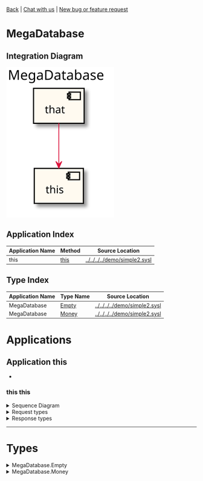 

[Back](../README.md) | [Chat with us](https://anzoss.slack.com/messages/sysl-catalog/) | [New bug or feature request](https://github.com/anz-bank/sysl-catalog/issues/new)


# MegaDatabase

## Integration Diagram
![](integration.svg)







## Application Index
| Application Name | Method | Source Location |
----|----|----
this | [this](#this-this) | [../../../../demo/simple2.sysl](../../../../demo/simple2.sysl)|  

## Type Index
| Application Name | Type Name | Source Location |
----|----|----
MegaDatabase | [Empty](#MegaDatabase.Empty) | [../../../../demo/simple2.sysl](../../../../demo/simple2.sysl)|
MegaDatabase | [Money](#MegaDatabase.Money) | [../../../../demo/simple2.sysl](../../../../demo/simple2.sysl)|




# Applications








## Application this

- 









### <a name=this-this></a>this this


<details>
<summary>Sequence Diagram</summary>

![](this/this.svg)
</details>

<details>
<summary>Request types</summary>

#### Request types

No Request types





</details>
<details>
<summary>Response types</summary>

#### Response types



No Response Types


</details>

---




# Types




<details>
<summary>MegaDatabase.Empty</summary>

### MegaDatabase.Empty

- Empty Empty Empty

![](MegaDatabase/emptysimple.svg)

[Full Diagram](MegaDatabase/empty.svg)

#### Fields

| Field name | Type | Description |
|----|----|----|

</details>
<details>
<summary>MegaDatabase.Money</summary>

### MegaDatabase.Money

- Money Money Money

![](MegaDatabase/moneysimple.svg)

[Full Diagram](MegaDatabase/money.svg)

#### Fields

| Field name | Type | Description |
|----|----|----|
| amount | int | |

</details>



<div class="footer">

